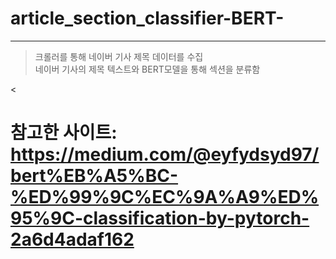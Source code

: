 # article_section_classifier-BERT-
<hr/>

>크롤러를 통해 네이버 기사 제목 데이터를 수집   
네이버 기사의 제목 텍스트와 BERT모델을 통해 섹션을 분류함
   
   
<   
# 참고한 사이트: https://medium.com/@eyfydsyd97/bert%EB%A5%BC-%ED%99%9C%EC%9A%A9%ED%95%9C-classification-by-pytorch-2a6d4adaf162
